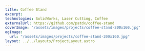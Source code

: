 ```yaml
---
title: Coffee Stand
excerpt:
technologies: SolidWorks, Laser Cutting, Coffee
externalUrl: https://github.com/patdx/coffee-stand
coverImage: "/assets/images/projects/coffee-stand-200x160.jpg"
ogImage:
  url: "/assets/images/projects/coffee-stand-200x160.jpg"
layout: ../../layouts/ProjectLayout.astro
---
```

